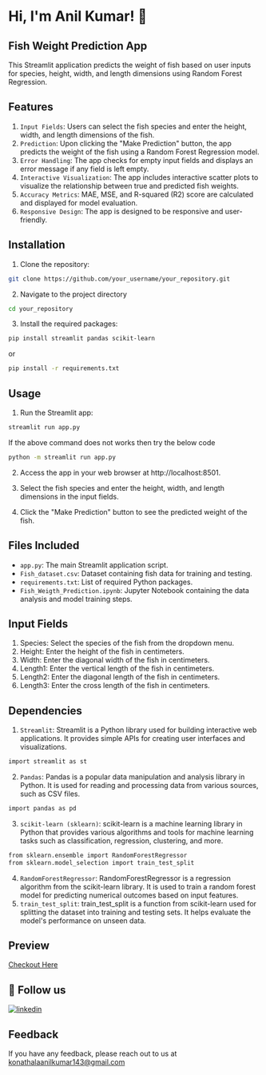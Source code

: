 # Hi, I'm Anil Kumar! 👋

## Fish Weight Prediction App
This Streamlit application predicts the weight of fish based on user inputs for species, height, width, and length dimensions using Random Forest Regression.

## Features
1. `Input Fields`: Users can select the fish species and enter the height, width, and length dimensions of the fish.
2. `Prediction`: Upon clicking the "Make Prediction" button, the app predicts the weight of the fish using a Random Forest Regression model.
3. `Error Handling`: The app checks for empty input fields and displays an error message if any field is left empty.
4. `Interactive Visualization`: The app includes interactive scatter plots to visualize the relationship between true and predicted fish weights.
5. `Accuracy Metrics`: MAE, MSE, and R-squared (R2) score are calculated and displayed for model evaluation.
6. `Responsive Design`: The app is designed to be responsive and user-friendly.

## Installation
1. Clone the repository:
```bash
git clone https://github.com/your_username/your_repository.git
```
2. Navigate to the project directory
```bash
cd your_repository
```
3. Install the required packages:
```bash
pip install streamlit pandas scikit-learn
```
or
```bash
pip install -r requirements.txt
```
## Usage
1. Run the Streamlit app:
```bash
streamlit run app.py
```
If the above command does not works then try the below code
```bash
python -m streamlit run app.py
```
2. Access the app in your web browser at http://localhost:8501.

3. Select the fish species and enter the height, width, and length dimensions in the input fields.

4. Click the "Make Prediction" button to see the predicted weight of the fish.

## Files Included
- `app.py`: The main Streamlit application script.
- `Fish_dataset.csv`: Dataset containing fish data for training and testing.
- `requirements.txt`: List of required Python packages.
- `Fish_Weigth_Prediction.ipynb`: Jupyter Notebook containing the data analysis and model training steps.

## Input Fields
1. Species: Select the species of the fish from the dropdown menu.
2. Height: Enter the height of the fish in centimeters.
3. Width: Enter the diagonal width of the fish in centimeters.
4. Length1: Enter the vertical length of the fish in centimeters.
5. Length2: Enter the diagonal length of the fish in centimeters.
6. Length3: Enter the cross length of the fish in centimeters.

## Dependencies

1. `Streamlit`: Streamlit is a Python library used for building interactive web applications. It provides simple APIs for creating user interfaces and visualizations.
```bash
import streamlit as st
```
2. `Pandas`: Pandas is a popular data manipulation and analysis library in Python. It is used for reading and processing data from various sources, such as CSV files.
```bash
import pandas as pd
```
3. `scikit-learn (sklearn)`: scikit-learn is a machine learning library in Python that provides various algorithms and tools for machine learning tasks such as classification, regression, clustering, and more.
```bash
from sklearn.ensemble import RandomForestRegressor
from sklearn.model_selection import train_test_split
```
4. `RandomForestRegressor`: RandomForestRegressor is a regression algorithm from the scikit-learn library. It is used to train a random forest model for predicting numerical outcomes based on input features.
5. `train_test_split`: train_test_split is a function from scikit-learn used for splitting the dataset into training and testing sets. It helps evaluate the model\'s performance on unseen data.

## Preview
[Checkout Here](https://fish-weight-prediction-by-anil79.streamlit.app/)

## 🔗 Follow us
[![linkedin](https://img.shields.io/badge/linkedin-0A66C2?style=for-the-badge&logo=linkedin&logoColor=white)](https://www.linkedin.com/in/anilkumarkonathala/)

## Feedback
If you have any feedback, please reach out to us at konathalaanilkumar143@gmail.com
